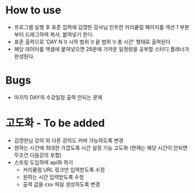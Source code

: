 # How to use
- 프로그램 실행 후 표준 입력에 김영한 강사님 인프런 커리큘럼 페이지를 섹션 1 부분부터 드래그하여 복사, 붙여넣기 한다.
- 표준 출력으로 'DAY N \t 시작 범위 \t 끝 범위 \t 총 시간' 형태로 출력된다
- 해당 데이터를 엑셀에 붙여넣으면 28분에 가까운 일정량을 공부할 스터디 플래너가 완성된다.
 
# Bugs
- 마지막 DAY의 수강일정 출력 안되는 문제
    
# 고도화 - To be added
- 김영한님 강의 외 다른 강의도 커버 가능하도록 변경
- 원하는 시간에 최대한 가깝도록 시간 설정 기능 고도화 (현재는 해당 시간이 안되면 무조건 다음강의 포함)
- 스프링 도입하여 api화 하기
  - 커리큘럼 URL 링크만 입력받도록 수정
  - 원하는 시간 입력받도록 수정
  - 출력 값을 csv 파일 생성하도록 변경

